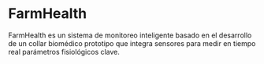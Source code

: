 # FarmHealth
FarmHealth es un sistema de monitoreo inteligente basado en el desarrollo de un collar biomédico prototipo que integra sensores para medir en tiempo real parámetros fisiológicos clave.
